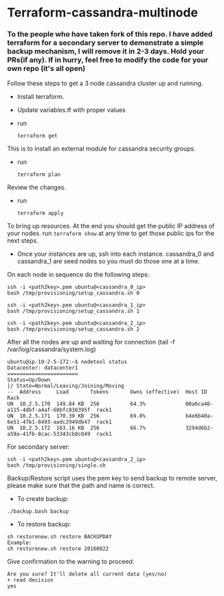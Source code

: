 # Terraform-cassandra-multinode

### To the people who have taken fork of this repo. I have added terraform for a secondary server to demonstrate a simple backup mechanism, I will remove it in 2-3 days. Hold your PRs(if any). If in hurry, feel free to modify the code for your own repo (it's all open)

Follow these steps to get a 3 node cassandra cluster up and running.

* Install terraform.

* Update variables.tf with proper values

* run
  ```
  terraform get
  ```

This is to install an external module for cassandra security groups.

* run
  ```
  terraform plan
  ```

Review the changes.

* run
  ```
  terraform apply
  ```

To bring up resources.  At the end you should get the public IP address
of your nodes.  run ```terraform show``` at any time to get those public ips
for the next steps.

*  Once your instances are up, ssh into each instance.  cassandra_0 and cassandra_1 are seed
nodes so you must do those one at a time.

On each node in sequence do the following steps:

  ```
  ssh -i <path2key>.pem ubuntu@<cassandra_0_ip>
  bash /tmp/provisioning/setup_cassandra.sh 0

  ssh -i <path2key>.pem ubuntu@<cassandra_1_ip>
  bash /tmp/provisioning/setup_cassandra.sh 1

  ssh -i <path2key>.pem ubuntu@<cassandra_2_ip>
  bash /tmp/provisioning/setup_cassandra.sh 2
  ```

After all the nodes are up and waiting for connection (tail -f /var/log/cassandra/system.log)
  ```
ubuntu@ip-10-2-5-172:~$ nodetool status
Datacenter: datacenter1
=======================
Status=Up/Down
|/ State=Normal/Leaving/Joining/Moving
--  Address     Load       Tokens       Owns (effective)  Host ID                               Rack
UN  10.2.5.170  149.84 KB  256          64.3%             00a6ca46-a115-4dbf-a4af-68bfc830395f  rack1
UN  10.2.5.171  170.39 KB  256          69.0%             b4e6b40a-6e51-47b1-8493-aadc2949db47  rack1
UN  10.2.5.172  163.16 KB  256          66.7%             3294d6b2-a59a-41fb-8cac-53343cb8c049  rack1

```
For secondary server:
```
ssh -i <path2key>.pem ubuntu@<cassandra_2_ip>
bash /tmp/provisioning/single.sh
```

Backup/Restore script uses the pem key to send backup to remote server, please make sure that the path and name is correct.

* To create backup:
```
./backup.bash backup
```
* To restore backup:
```
sh restorenew.sh restore BACKUPDAY
Example:
sh restorenew.sh restore 20160822
```
Give confirmation to the warning to proceed:
```
Are you sure? It'll delete all current data (yes/no)
+ read decision
yes
```
